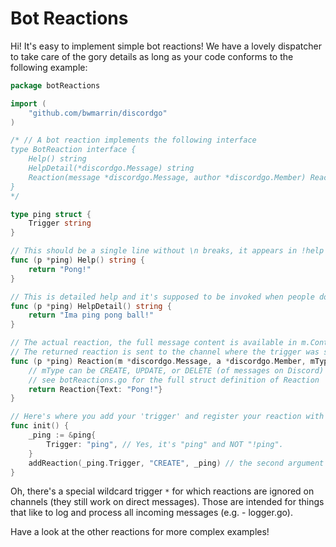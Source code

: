 # Bot Reactions

Hi! It's easy to implement simple bot reactions! We have a lovely dispatcher to take care of the gory details as long as your code conforms to the following example:

```Go
package botReactions

import (
	"github.com/bwmarrin/discordgo"
)

/* // A bot reaction implements the following interface
type BotReaction interface {
	Help() string
	HelpDetail(*discordgo.Message) string
	Reaction(message *discordgo.Message, author *discordgo.Member) Reaction
}
*/

type ping struct {  
	Trigger string
}

// This should be a single line without \n breaks, it appears in !help
func (p *ping) Help() string {
	return "Pong!"
}

// This is detailed help and it's supposed to be invoked when people do !help <trigger>
func (p *ping) HelpDetail() string {
	return "Ima ping pong ball!"
}

// The actual reaction, the full message content is available in m.Content
// The returned reaction is sent to the channel where the trigger was seen
func (p *ping) Reaction(m *discordgo.Message, a *discordgo.Member, mType string) Reaction {
	// mType can be CREATE, UPDATE, or DELETE (of messages on Discord) at the moment
	// see botReactions.go for the full struct definition of Reaction
	return Reaction{Text: "Pong!"}
}

// Here's where you add your 'trigger' and register your reaction with the dispatcher
func init() {
	_ping := &ping{
		Trigger: "ping", // Yes, it's "ping" and NOT "!ping".
	}
	addReaction(_ping.Trigger, "CREATE", _ping) // the second argument is mType
}
```

Oh, there's a special wildcard trigger `*` for which reactions are ignored on channels (they still work on direct messages). Those are intended for things that like to log and process all incoming messages (e.g. - logger.go).

Have a look at the other reactions for more complex examples!
